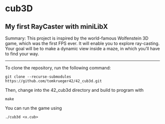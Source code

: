 # cub3D

## My first RayCaster with miniLibX

Summary: This project is inspired by the world-famous Wolfenstein 3D game, which
was the first FPS ever. It will enable you to explore ray-casting. Your goal will be to make a dynamic view inside a maze, in which you’ll have to find your way.

________________________________________________________________________________

To clone the repository, run the following command:

```git clone --recurse-submodules https://github.com/tomkrueger42/42_cub3d.git```

Then, change into the 42_cub3d directory and build to program with

```make```

You can run the game using

```./cub3d <x.cub>```
